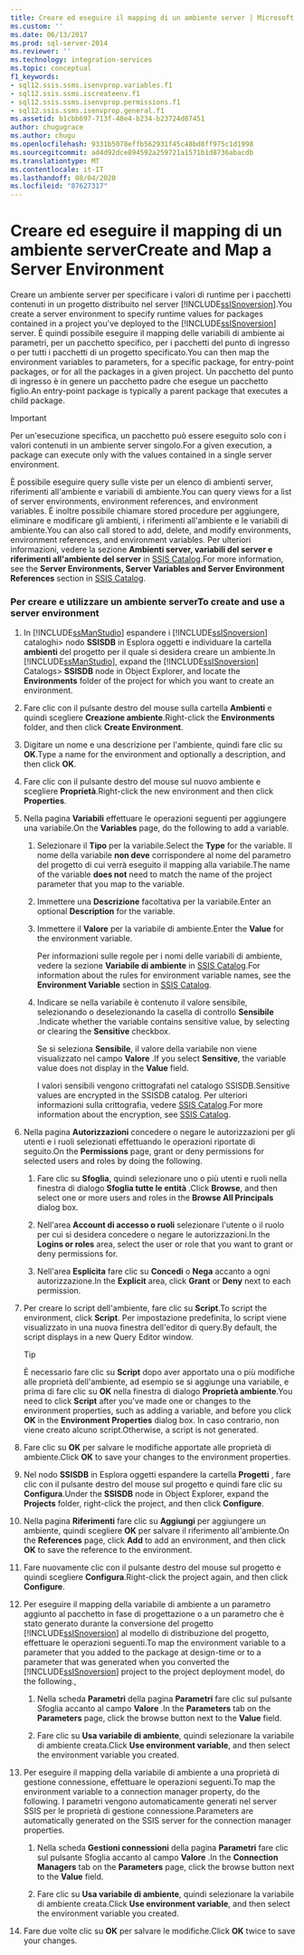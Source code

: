 ```yaml
---
title: Creare ed eseguire il mapping di un ambiente server | Microsoft Docs
ms.custom: ''
ms.date: 06/13/2017
ms.prod: sql-server-2014
ms.reviewer: ''
ms.technology: integration-services
ms.topic: conceptual
f1_keywords:
- sql12.ssis.ssms.isenvprop.variables.f1
- sql12.ssis.ssms.iscreateenv.f1
- sql12.ssis.ssms.isenvprop.permissions.f1
- sql12.ssis.ssms.isenvprop.general.f1
ms.assetid: b1cbb697-713f-48e4-b234-b23724d87451
author: chugugrace
ms.author: chugu
ms.openlocfilehash: 9331b5078effb562931f45c48bd8ff975c1d1998
ms.sourcegitcommit: ad4d92dce894592a259721a1571b1d8736abacdb
ms.translationtype: MT
ms.contentlocale: it-IT
ms.lasthandoff: 08/04/2020
ms.locfileid: "87627317"
---
```

# <a name="create-and-map-a-server-environment"></a><span data-ttu-id="8ecf3-102">Creare ed eseguire il mapping di un ambiente server</span><span class="sxs-lookup"><span data-stu-id="8ecf3-102">Create and Map a Server Environment</span></span>
  <span data-ttu-id="8ecf3-103">Creare un ambiente server per specificare i valori di runtime per i pacchetti contenuti in un progetto distribuito nel server [!INCLUDE[ssISnoversion](../includes/ssisnoversion-md.md)].</span><span class="sxs-lookup"><span data-stu-id="8ecf3-103">You create a server environment to specify runtime values for packages contained in a project you've deployed to the [!INCLUDE[ssISnoversion](../includes/ssisnoversion-md.md)] server.</span></span> <span data-ttu-id="8ecf3-104">È quindi possibile eseguire il mapping delle variabili di ambiente ai parametri, per un pacchetto specifico, per i pacchetti del punto di ingresso o per tutti i pacchetti di un progetto specificato.</span><span class="sxs-lookup"><span data-stu-id="8ecf3-104">You can then map the environment variables to parameters, for a specific package, for entry-point packages, or for all the packages in a given project.</span></span> <span data-ttu-id="8ecf3-105">Un pacchetto del punto di ingresso è in genere un pacchetto padre che esegue un pacchetto figlio.</span><span class="sxs-lookup"><span data-stu-id="8ecf3-105">An entry-point package is typically a parent package that executes a child package.</span></span>  
  
> [!IMPORTANT]  
>  <span data-ttu-id="8ecf3-106">Per un'esecuzione specifica, un pacchetto può essere eseguito solo con i valori contenuti in un ambiente server singolo.</span><span class="sxs-lookup"><span data-stu-id="8ecf3-106">For a given execution, a package can execute only with the values contained in a single server environment.</span></span>  
  
 <span data-ttu-id="8ecf3-107">È possibile eseguire query sulle viste per un elenco di ambienti server, riferimenti all'ambiente e variabili di ambiente.</span><span class="sxs-lookup"><span data-stu-id="8ecf3-107">You can query views for a list of server environments, environment references, and environment variables.</span></span> <span data-ttu-id="8ecf3-108">È inoltre possibile chiamare stored procedure per aggiungere, eliminare e modificare gli ambienti, i riferimenti all'ambiente e le variabili di ambiente.</span><span class="sxs-lookup"><span data-stu-id="8ecf3-108">You can also call stored to add, delete, and modify environments, environment references, and environment variables.</span></span> <span data-ttu-id="8ecf3-109">Per ulteriori informazioni, vedere la sezione **Ambienti server, variabili del server e riferimenti all'ambiente del server** in [SSIS Catalog](catalog/ssis-catalog.md).</span><span class="sxs-lookup"><span data-stu-id="8ecf3-109">For more information, see the **Server Environments, Server Variables and Server Environment References** section in [SSIS Catalog](catalog/ssis-catalog.md).</span></span>  
  
### <a name="to-create-and-use-a-server-environment"></a><span data-ttu-id="8ecf3-110">Per creare e utilizzare un ambiente server</span><span class="sxs-lookup"><span data-stu-id="8ecf3-110">To create and use a server environment</span></span>  
  
1.  <span data-ttu-id="8ecf3-111">In [!INCLUDE[ssManStudio](../includes/ssmanstudio-md.md)] espandere i [!INCLUDE[ssISnoversion](../includes/ssisnoversion-md.md)] cataloghi> nodo **SSISDB** in Esplora oggetti e individuare la cartella **ambienti** del progetto per il quale si desidera creare un ambiente.</span><span class="sxs-lookup"><span data-stu-id="8ecf3-111">In [!INCLUDE[ssManStudio](../includes/ssmanstudio-md.md)], expand the [!INCLUDE[ssISnoversion](../includes/ssisnoversion-md.md)] Catalogs> **SSISDB** node in Object Explorer, and locate the **Environments** folder of the project for which you want to create an environment.</span></span>  
  
2.  <span data-ttu-id="8ecf3-112">Fare clic con il pulsante destro del mouse sulla cartella **Ambienti** e quindi scegliere **Creazione ambiente**.</span><span class="sxs-lookup"><span data-stu-id="8ecf3-112">Right-click the **Environments** folder, and then click **Create Environment**.</span></span>  
  
3.  <span data-ttu-id="8ecf3-113">Digitare un nome e una descrizione per l'ambiente, quindi fare clic su **OK**.</span><span class="sxs-lookup"><span data-stu-id="8ecf3-113">Type a name for the environment and optionally a description, and then click **OK**.</span></span>  
  
4.  <span data-ttu-id="8ecf3-114">Fare clic con il pulsante destro del mouse sul nuovo ambiente e scegliere **Proprietà**.</span><span class="sxs-lookup"><span data-stu-id="8ecf3-114">Right-click the new environment and then click **Properties**.</span></span>  
  
5.  <span data-ttu-id="8ecf3-115">Nella pagina **Variabili** effettuare le operazioni seguenti per aggiungere una variabile.</span><span class="sxs-lookup"><span data-stu-id="8ecf3-115">On the **Variables** page, do the following to add a variable.</span></span>  
  
    1.  <span data-ttu-id="8ecf3-116">Selezionare il **Tipo** per la variabile.</span><span class="sxs-lookup"><span data-stu-id="8ecf3-116">Select the **Type** for the variable.</span></span> <span data-ttu-id="8ecf3-117">Il nome della variabile **non deve** corrispondere al nome del parametro del progetto di cui verrà eseguito il mapping alla variabile.</span><span class="sxs-lookup"><span data-stu-id="8ecf3-117">The name of the variable **does not** need to match the name of the project parameter that you map to the variable.</span></span>  
  
    2.  <span data-ttu-id="8ecf3-118">Immettere una **Descrizione** facoltativa per la variabile.</span><span class="sxs-lookup"><span data-stu-id="8ecf3-118">Enter an optional **Description** for the variable.</span></span>  
  
    3.  <span data-ttu-id="8ecf3-119">Immettere il **Valore** per la variabile di ambiente.</span><span class="sxs-lookup"><span data-stu-id="8ecf3-119">Enter the **Value** for the environment variable.</span></span>  
  
         <span data-ttu-id="8ecf3-120">Per informazioni sulle regole per i nomi delle variabili di ambiente, vedere la sezione **Variabile di ambiente** in [SSIS Catalog](catalog/ssis-catalog.md).</span><span class="sxs-lookup"><span data-stu-id="8ecf3-120">For information about the rules for environment variable names, see the **Environment Variable** section in [SSIS Catalog](catalog/ssis-catalog.md).</span></span>  
  
    4.  <span data-ttu-id="8ecf3-121">Indicare se nella variabile è contenuto il valore sensibile, selezionando o deselezionando la casella di controllo **Sensibile** .</span><span class="sxs-lookup"><span data-stu-id="8ecf3-121">Indicate whether the variable contains sensitive value, by selecting or clearing the **Sensitive** checkbox.</span></span>  
  
         <span data-ttu-id="8ecf3-122">Se si seleziona **Sensibile**, il valore della variabile non viene visualizzato nel campo **Valore** .</span><span class="sxs-lookup"><span data-stu-id="8ecf3-122">If you select **Sensitive**, the variable value does not display in the **Value** field.</span></span>  
  
         <span data-ttu-id="8ecf3-123">I valori sensibili vengono crittografati nel catalogo SSISDB.</span><span class="sxs-lookup"><span data-stu-id="8ecf3-123">Sensitive values are encrypted in the SSISDB catalog.</span></span> <span data-ttu-id="8ecf3-124">Per ulteriori informazioni sulla crittografia, vedere [SSIS Catalog](catalog/ssis-catalog.md).</span><span class="sxs-lookup"><span data-stu-id="8ecf3-124">For more information about the encryption, see [SSIS Catalog](catalog/ssis-catalog.md).</span></span>  
  
6.  <span data-ttu-id="8ecf3-125">Nella pagina **Autorizzazioni** concedere o negare le autorizzazioni per gli utenti e i ruoli selezionati effettuando le operazioni riportate di seguito.</span><span class="sxs-lookup"><span data-stu-id="8ecf3-125">On the **Permissions** page, grant or deny permissions for selected users and roles by doing the following.</span></span>  
  
    1.  <span data-ttu-id="8ecf3-126">Fare clic su **Sfoglia**, quindi selezionare uno o più utenti e ruoli nella finestra di dialogo **Sfoglia tutte le entità** .</span><span class="sxs-lookup"><span data-stu-id="8ecf3-126">Click **Browse**, and then select one or more users and roles in the **Browse All Principals** dialog box.</span></span>  
  
    2.  <span data-ttu-id="8ecf3-127">Nell'area **Account di accesso o ruoli** selezionare l'utente o il ruolo per cui si desidera concedere o negare le autorizzazioni.</span><span class="sxs-lookup"><span data-stu-id="8ecf3-127">In the **Logins or roles** area, select the user or role that you want to grant or deny permissions for.</span></span>  
  
    3.  <span data-ttu-id="8ecf3-128">Nell'area **Esplicita** fare clic su **Concedi** o **Nega** accanto a ogni autorizzazione.</span><span class="sxs-lookup"><span data-stu-id="8ecf3-128">In the **Explicit** area, click **Grant** or **Deny** next to each permission.</span></span>  
  
7.  <span data-ttu-id="8ecf3-129">Per creare lo script dell'ambiente, fare clic su **Script**.</span><span class="sxs-lookup"><span data-stu-id="8ecf3-129">To script the environment, click **Script**.</span></span> <span data-ttu-id="8ecf3-130">Per impostazione predefinita, lo script viene visualizzato in una nuova finestra dell'editor di query.</span><span class="sxs-lookup"><span data-stu-id="8ecf3-130">By default, the script displays in a new Query Editor window.</span></span>  
  
    > [!TIP]  
    >  <span data-ttu-id="8ecf3-131">È necessario fare clic su **Script** dopo aver apportato una o più modifiche alle proprietà dell'ambiente, ad esempio se si aggiunge una variabile, e prima di fare clic su **OK** nella finestra di dialogo **Proprietà ambiente**.</span><span class="sxs-lookup"><span data-stu-id="8ecf3-131">You need to click **Script** after you've made one or changes to the environment properties, such as adding a variable, and before you click **OK** in the **Environment Properties** dialog box.</span></span> <span data-ttu-id="8ecf3-132">In caso contrario, non viene creato alcuno script.</span><span class="sxs-lookup"><span data-stu-id="8ecf3-132">Otherwise, a script is not generated.</span></span>  
  
8.  <span data-ttu-id="8ecf3-133">Fare clic su **OK** per salvare le modifiche apportate alle proprietà di ambiente.</span><span class="sxs-lookup"><span data-stu-id="8ecf3-133">Click **OK** to save your changes to the environment properties.</span></span>  
  
9. <span data-ttu-id="8ecf3-134">Nel nodo **SSISDB** in Esplora oggetti espandere la cartella **Progetti** , fare clic con il pulsante destro del mouse sul progetto e quindi fare clic su **Configura**.</span><span class="sxs-lookup"><span data-stu-id="8ecf3-134">Under the **SSISDB** node in Object Explorer, expand the **Projects** folder, right-click the project, and then click **Configure**.</span></span>  
  
10. <span data-ttu-id="8ecf3-135">Nella pagina **Riferimenti** fare clic su **Aggiungi** per aggiungere un ambiente, quindi scegliere **OK** per salvare il riferimento all'ambiente.</span><span class="sxs-lookup"><span data-stu-id="8ecf3-135">On the **References** page, click **Add** to add an environment, and then click **OK** to save the reference to the environment.</span></span>  
  
11. <span data-ttu-id="8ecf3-136">Fare nuovamente clic con il pulsante destro del mouse sul progetto e quindi scegliere **Configura**.</span><span class="sxs-lookup"><span data-stu-id="8ecf3-136">Right-click the project again, and then click **Configure**.</span></span>  
  
12. <span data-ttu-id="8ecf3-137">Per eseguire il mapping della variabile di ambiente a un parametro aggiunto al pacchetto in fase di progettazione o a un parametro che è stato generato durante la conversione del progetto [!INCLUDE[ssISnoversion](../includes/ssisnoversion-md.md)] al modello di distribuzione del progetto, effettuare le operazioni seguenti.</span><span class="sxs-lookup"><span data-stu-id="8ecf3-137">To map the environment variable to a parameter that you added to the package at design-time or to a parameter that was generated when you converted the [!INCLUDE[ssISnoversion](../includes/ssisnoversion-md.md)] project to the project deployment model, do the following.,</span></span>  
  
    1.  <span data-ttu-id="8ecf3-138">Nella scheda **Parametri** della pagina **Parametri** fare clic sul pulsante Sfoglia accanto al campo **Valore** .</span><span class="sxs-lookup"><span data-stu-id="8ecf3-138">In the **Parameters** tab on the **Parameters** page, click the browse button next to the **Value** field.</span></span>  
  
    2.  <span data-ttu-id="8ecf3-139">Fare clic su **Usa variabile di ambiente**, quindi selezionare la variabile di ambiente creata.</span><span class="sxs-lookup"><span data-stu-id="8ecf3-139">Click **Use environment variable**, and then select the environment variable you created.</span></span>  
  
13. <span data-ttu-id="8ecf3-140">Per eseguire il mapping della variabile di ambiente a una proprietà di gestione connessione, effettuare le operazioni seguenti.</span><span class="sxs-lookup"><span data-stu-id="8ecf3-140">To map the environment variable to a connection manager property, do the following.</span></span> <span data-ttu-id="8ecf3-141">I parametri vengono automaticamente generati nel server SSIS per le proprietà di gestione connessione.</span><span class="sxs-lookup"><span data-stu-id="8ecf3-141">Parameters are automatically generated on the SSIS server for the connection manager properties.</span></span>  
  
    1.  <span data-ttu-id="8ecf3-142">Nella scheda **Gestioni connessioni** della pagina **Parametri** fare clic sul pulsante Sfoglia accanto al campo **Valore** .</span><span class="sxs-lookup"><span data-stu-id="8ecf3-142">In the **Connection Managers** tab on the **Parameters** page, click the browse button next to the **Value** field.</span></span>  
  
    2.  <span data-ttu-id="8ecf3-143">Fare clic su **Usa variabile di ambiente**, quindi selezionare la variabile di ambiente creata.</span><span class="sxs-lookup"><span data-stu-id="8ecf3-143">Click **Use environment variable**, and then select the environment variable you created.</span></span>  
  
14. <span data-ttu-id="8ecf3-144">Fare due volte clic su **OK** per salvare le modifiche.</span><span class="sxs-lookup"><span data-stu-id="8ecf3-144">Click **OK** twice to save your changes.</span></span>  
  
  
